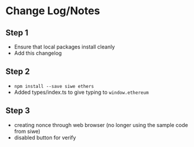 # Change Log/Notes

## Step 1

- Ensure that local packages install cleanly
- Add this changelog

## Step 2

- `npm install --save siwe ethers`
- Added types/index.ts to give typing to `window.ethereum`

## Step 3

- creating nonce through web browser (no longer using the sample code from siwe)
- disabled button for verify
